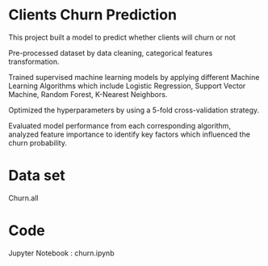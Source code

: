 # Clients Churn Prediction
This project built a model to predict whether clients will churn or not

Pre-processed dataset by data cleaning, categorical features transformation.

Trained supervised machine learning models by applying different Machine Learning Algorithms which include Logistic Regression, Support Vector Machine, Random Forest, K-Nearest Neighbors. 

Optimized the hyperparameters by using a 5-fold cross-validation strategy. 

Evaluated model performance from each  corresponding algorithm, analyzed feature importance to identify key factors which influenced the churn  probability.

# Data set
Churn.all

# Code
Jupyter Notebook : churn.ipynb
